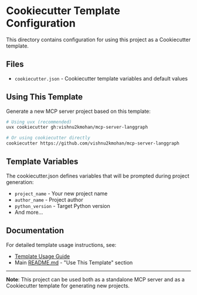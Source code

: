 # Cookiecutter Template Configuration

This directory contains configuration for using this project as a Cookiecutter template.

## Files

- `cookiecutter.json` - Cookiecutter template variables and default values

## Using This Template

Generate a new MCP server project based on this template:

```bash
# Using uvx (recommended)
uvx cookiecutter gh:vishnu2kmohan/mcp-server-langgraph

# Or using cookiecutter directly
cookiecutter https://github.com/vishnu2kmohan/mcp-server-langgraph
```

## Template Variables

The cookiecutter.json defines variables that will be prompted during project generation:
- `project_name` - Your new project name
- `author_name` - Project author
- `python_version` - Target Python version
- And more...

## Documentation

For detailed template usage instructions, see:
- [Template Usage Guide](../docs/template/usage.md)
- Main [README.md](../README.md) - "Use This Template" section

---

**Note**: This project can be used both as a standalone MCP server and as a Cookiecutter template for generating new projects.
